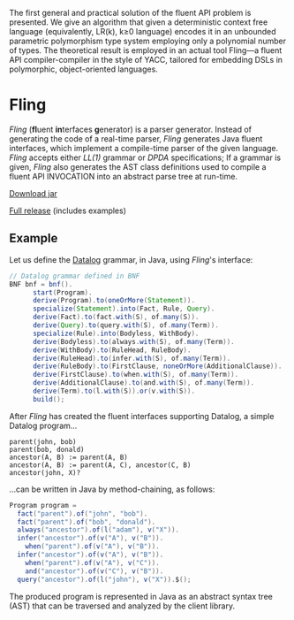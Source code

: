 The first general and practical solution of the fluent API problem is presented. We give an algorithm that given a deterministic context free language (equivalently, LR(k), k≥0 language) encodes it in an unbounded parametric polymorphism type system employing only a polynomial number of types. The theoretical result is employed in an actual tool Fling—a fluent API compiler-compiler in the style of YACC, tailored for embedding DSLs in polymorphic, object-oriented languages.

# Fling

*Fling* (**fl**uent **in**terfaces **g**enerator) is a parser generator.
Instead of generating the code of a real-time parser, *Fling* generates Java fluent interfaces,
which implement a compile-time parser of the given language.
*Fling* accepts either *LL(1)* grammar or *DPDA* specifications;
If a grammar is given, *Fling* also generates the AST class definitions used to compile a fluent API INVOCATION into an
abstract parse tree at run-time.

[Download jar](https://github.com/OriRoth/fling/releases/download/1.0.0/fling.jar)

[Full release](https://github.com/OriRoth/fling/releases/tag/1.0.0) (includes examples)

## Example

Let us define the [Datalog](https://en.wikipedia.org/wiki/Datalog) grammar, in Java, using *Fling*'s interface:
```Java
// Datalog grammar defined in BNF
BNF bnf = bnf().
      start(Program).
      derive(Program).to(oneOrMore(Statement)).
      specialize(Statement).into(Fact, Rule, Query).
      derive(Fact).to(fact.with(S), of.many(S)).
      derive(Query).to(query.with(S), of.many(Term)).
      specialize(Rule).into(Bodyless, WithBody).
      derive(Bodyless).to(always.with(S), of.many(Term)).
      derive(WithBody).to(RuleHead, RuleBody).
      derive(RuleHead).to(infer.with(S), of.many(Term)).
      derive(RuleBody).to(FirstClause, noneOrMore(AdditionalClause)).
      derive(FirstClause).to(when.with(S), of.many(Term)).
      derive(AdditionalClause).to(and.with(S), of.many(Term)).
      derive(Term).to(l.with(S)).or(v.with(S)).
      build();
```
After *Fling* has created the fluent interfaces supporting Datalog, a simple Datalog program...
```Datalog
parent(john, bob)
parent(bob, donald)
ancestor(A, B) := parent(A, B)
ancestor(A, B) := parent(A, C), ancestor(C, B)
ancestor(john, X)?
```
...can be written in Java by method-chaining, as follows:
```Java
Program program =
  fact("parent").of("john", "bob").
  fact("parent").of("bob", "donald").
  always("ancestor").of(l("adam"), v("X")).
  infer("ancestor").of(v("A"), v("B")).
    when("parent").of(v("A"), v("B")).
  infer("ancestor").of(v("A"), v("B")).
    when("parent").of(v("A"), v("C")).
    and("ancestor").of(v("C"), v("B")).
  query("ancestor").of(l("john"), v("X")).$();
```
The produced program is represented in Java as an abstract syntax tree (AST) that can be traversed and analyzed by the
client library.
